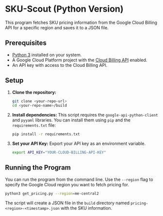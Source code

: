 # SKU-Scout (Python Version)

This program fetches SKU pricing information from the Google Cloud Billing API for a specific region and saves it to a JSON file.

## Prerequisites

*   [Python 3](https://www.python.org/downloads/) installed on your system.
*   A Google Cloud Platform project with the [Cloud Billing API](https://console.cloud.google.com/flows/enableapi?apiid=cloudbilling.googleapis.com) enabled.
*   An API key with access to the Cloud Billing API.

## Setup

1.  **Clone the repository:**
    ```bash
    git clone <your-repo-url>
    cd <your-repo-name>/build
    ```

2.  **Install dependencies:**
    This script requires the `google-api-python-client` and `pyyaml` libraries. You can install them using `pip` and the `requirements.txt` file:
    ```bash
    pip install -r requirements.txt
    ```

3.  **Set your API Key:**
    Export your API key as an environment variable.
    ```bash
    export API_KEY="YOUR-CLOUD-BILLING-API-KEY"
    ```

## Running the Program

You can run the program from the command line. Use the `--region` flag to specify the Google Cloud region you want to fetch pricing for.

```bash
python3 get_pricing.py --region=me-central2
```

The script will create a JSON file in the `build` directory named `pricing-<region>-<timestamp>.json` with the SKU information.
